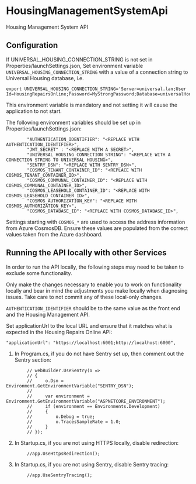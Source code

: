 # HousingManagementSystemApi
Housing Management System API

## Configuration

If UNIVERSAL_HOUSING_CONNECTION_STRING is not set in Properties/launchSettings.json, 
Set environment variable `UNIVERSAL_HOUSING_CONNECTION_STRING` with a value of a connection string to Universal Housing database, i.e.
```
export UNIVERSAL_HOUSING_CONNECTION_STRING='Server=universal.lan;User Id=HousingRepairsOnline;Password=MyStrongPassword;Database=universalHousingDb'
```
This environment variable is mandatory and not setting it will cause the application to not start. 

The following environment variables should be set up in Properties/launchSettings.json:
``` 
        "AUTHENTICATION_IDENTIFIER": "<REPLACE WITH AUTHENTICATION_IDENTIFIER>",
        "JWT_SECRET" : "<REPLACE WITH A SECRET>",
        "UNIVERSAL_HOUSING_CONNECTION_STRING": "<REPLACE WITH A CONNECTION STRING TO UNIVERSAL HOUSING>",
        "SENTRY_DSN": "<REPLACE WITH SENTRY_DSN>",
        "COSMOS_TENANT_CONTAINER_ID": "<REPLACE WITH COSMOS_TENANT_CONTAINER_ID>",
        "COSMOS_COMMUNAL_CONTAINER_ID": "<REPLACE WITH COSMOS_COMMUNAL_CONTAINER_ID>",
        "COSMOS_LEASEHOLD_CONTAINER_ID": "<REPLACE WITH COSMOS_LEASEHOLD_CONTAINER_ID>",
        "COSMOS_AUTHORIZATION_KEY": "<REPLACE WITH COSMOS_AUTHORIZATION_KEY>",
        "COSMOS_DATABASE_ID": "<REPLACE WITH COSMOS_DATABASE_ID>",
```

Settings starting with `COSMOS_*` are used to access the address information from Azure CosmosDB. Ensure these values are populated from the correct values taken from the Azure dashboard.

## Running the API locally with other Services
In order to run the API locally, the following steps may need to be taken to exclude some functionality.

Only make the changes necessary to enable you to work on functionality locally and bear in mind the adjustments you make locally when diagnosing issues.
Take care to not commit any of these local-only changes.

`AUTHENTICATION_IDENTIFIER` should be to the same value as the front end and the Housing Management API.



Set applicationUrl to the local URL and ensure that it matches what is expected in the Housing Repairs Online API: 
```
"applicationUrl": "https://localhost:6001;http://localhost:6000",
```


1. In Program.cs, if you do not have Sentry set up, then comment out the Sentry section:
```
        // webBuilder.UseSentry(o =>
        // {
        //     o.Dsn = Environment.GetEnvironmentVariable("SENTRY_DSN");
        //
        //     var environment = Environment.GetEnvironmentVariable("ASPNETCORE_ENVIRONMENT");
        //     if (environment == Environments.Development)
        //     {
        //         o.Debug = true;
        //         o.TracesSampleRate = 1.0;
        //     }
        // });
```

2. In Startup.cs, if you are not using HTTPS locally, disable redirection:
```
        //app.UseHttpsRedirection();
```

3. In Startup.cs, if you are not using Sentry, disable Sentry tracing:
```
        //app.UseSentryTracing();
```
